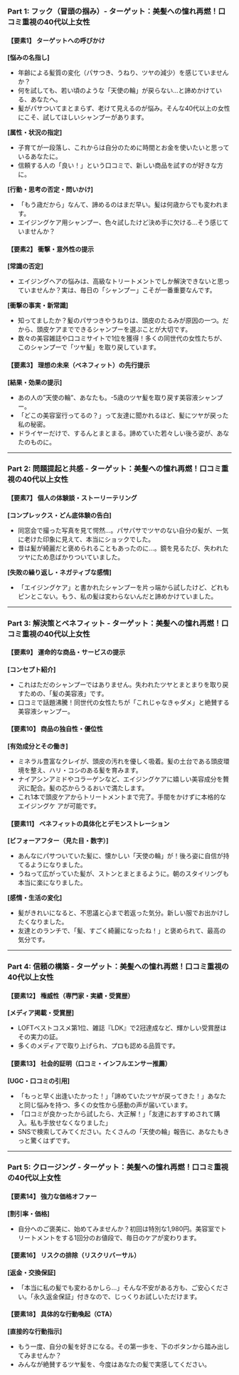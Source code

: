 ### **Part 1: フック（冒頭の掴み）- ターゲット：美髪への憧れ再燃！口コミ重視の40代以上女性**

#### **【要素1】 ターゲットへの呼びかけ**

  **[悩みの名指し]**
  *   年齢による髪質の変化（パサつき、うねり、ツヤの減少）を感じていませんか？
  *   何を試しても、若い頃のような「天使の輪」が戻らない…と諦めかけている、あなたへ。
  *   髪がパサついてまとまらず、老けて見えるのが悩み。そんな40代以上の女性にこそ、試してほしいシャンプーがあります。

  **[属性・状況の指定]**
  *   子育てが一段落し、これからは自分のために時間とお金を使いたいと思っているあなたに。
  *   信頼する人の「良い！」という口コミで、新しい商品を試すのが好きな方に。

  **[行動・思考の否定・問いかけ]**
  *   「もう歳だから」なんて、諦めるのはまだ早い。髪は何歳からでも変われます。
  *   エイジングケア用シャンプー、色々試したけど決め手に欠ける…そう感じていませんか？

#### **【要素2】 衝撃・意外性の提示**

  **[常識の否定]**
  *   エイジングヘアの悩みは、高級なトリートメントでしか解決できないと思っていませんか？実は、毎日の「シャンプー」こそが一番重要なんです。

  **[衝撃の事実・新常識]**
  *   知ってましたか？髪のパサつきやうねりは、頭皮のたるみが原因の一つ。だから、頭皮ケアまでできるシャンプーを選ぶことが大切です。
  *   数々の美容雑誌や口コミサイトで1位を獲得！多くの同世代の女性たちが、このシャンプーで「ツヤ髪」を取り戻しています。

#### **【要素3】 理想の未来（ベネフィット）の先行提示**

  **[結果・効果の提示]**
  *   あの人の”天使の輪”、あなたも。-5歳のツヤ髪を取り戻す美容液シャンプー。
  *   「どこの美容室行ってるの？」って友達に聞かれるほど、髪にツヤが戻った私の秘密。
  *   ドライヤーだけで、するんとまとまる。諦めていた若々しい後ろ姿が、あなたのものに。

---

### **Part 2: 問題提起と共感 - ターゲット：美髪への憧れ再燃！口コミ重視の40代以上女性**

#### **【要素7】 個人の体験談・ストーリーテリング**

  **[コンプレックス・どん底体験の告白]**
  *   同窓会で撮った写真を見て愕然…。パサパサでツヤのない自分の髪が、一気に老けた印象に見えて、本当にショックでした。
  *   昔は髪が綺麗だと褒められることもあったのに…。鏡を見るたび、失われたツヤにため息ばかりついていました。

  **[失敗の繰り返し・ネガティブな感情]**
  *   「エイジングケア」と書かれたシャンプーを片っ端から試したけど、どれもピンとこない。もう、私の髪は変わらないんだと諦めかけていました。

---

### **Part 3: 解決策とベネフィット - ターゲット：美髪への憧れ再燃！口コミ重視の40代以上女性**

#### **【要素9】 運命的な商品・サービスの提示**

  **[コンセプト紹介]**
  *   これはただのシャンプーではありません。失われたツヤとまとまりを取り戻すための、「髪の美容液」です。
  *   口コミで話題沸騰！同世代の女性たちが「これじゃなきゃダメ」と絶賛する美容液シャンプー。

#### **【要素10】 商品の独自性・優位性**

  **[有効成分とその働き]**
  *   ミネラル豊富なクレイが、頭皮の汚れを優しく吸着。髪の土台である頭皮環境を整え、ハリ・コシのある髪を育みます。
  *   ナイアシンアミドやコラーゲンなど、エイジングケアに嬉しい美容成分を贅沢に配合。髪の芯からうるおいで満たします。
  *   これ1本で頭皮ケアからトリートメントまで完了。手間をかけずに本格的なエイジングケ
  アが可能です。

#### **【要素11】 ベネフィットの具体化とデモンストレーション**

  **[ビフォーアフター（見た目・数字）]**
  *   あんなにパサついていた髪に、懐かしい「天使の輪」が！後ろ姿に自信が持てるようになりました。
  *   うねって広がっていた髪が、ストンとまとまるように。朝のスタイリングも本当に楽になりました。

  **[感情・生活の変化]**
  *   髪がきれいになると、不思議と心まで若返った気分。新しい服でお出かけしたくなりました。
  *   友達とのランチで、「髪、すごく綺麗になったね！」と褒められて、最高の気分です。

---

### **Part 4: 信頼の構築 - ターゲット：美髪への憧れ再燃！口コミ重視の40代以上女性**

#### **【要素12】 権威性（専門家・実績・受賞歴）**

  **[メディア掲載・受賞歴]**
  *   LOFTベストコスメ第1位、雑誌『LDK』で2冠達成など、輝かしい受賞歴はその実力の証。
  *   多くのメディアで取り上げられ、プロも認める品質です。

#### **【要素13】 社会的証明（口コミ・インフルエンサー推薦）**

  **[UGC・口コミの引用]**
  *   「もっと早く出逢いたかった！」「諦めていたツヤが戻ってきた！」あなたと同じ悩みを持つ、多くの女性から感動の声が届いています。
  *   「口コミが良かったから試したら、大正解！」「友達におすすめされて購入。私も手放せなくなりました」
  *   SNSで検索してみてください。たくさんの「天使の輪」報告に、あなたもきっと驚くはずです。

---

### **Part 5: クロージング - ターゲット：美髪への憧れ再燃！口コミ重視の40代以上女性**

#### **【要素14】 強力な価格オファー**

  **[割引率・価格]**
  *   自分へのご褒美に、始めてみませんか？初回は特別な1,980円。美容室でトリートメントをする1回分のお値段で、毎日のケアが変わります。

#### **【要素16】 リスクの排除（リスクリバーサル）**

  **[返金・交換保証]**
  *   「本当に私の髪でも変わるかしら…」そんな不安がある方も、ご安心ください。「永久返金保証」付きなので、じっくりお試しいただけます。

#### **【要素18】 具体的な行動喚起（CTA）**

  **[直接的な行動指示]**
  *   もう一度、自分の髪を好きになる。その第一歩を、下のボタンから踏み出してみませんか？
  *   みんなが絶賛するツヤ髪を、今度はあなたの髪で実感してください。
